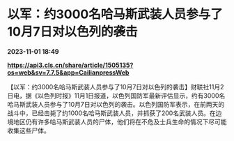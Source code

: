 # 以军：约3000名哈马斯武装人员参与了10月7日对以色列的袭击

**2023-11-01 18:49**

**https://api3.cls.cn/share/article/1505135?os=web&sv=7.7.5&app=CailianpressWeb**

【以军：约3000名哈马斯武装人员参与了10月7日对以色列的袭击】财联社11月2日电，据《以色列时报》11月1日报道，以色列国防军最新评估显示，约有3000名哈马斯武装人员参与了10月7日对以色列的袭击。以色列国防军表示，在前两天的战斗中，已经击毙了约1000名哈马斯武装人员，并抓获了200名武装人员。在边境地区仍有许多哈马斯武装人员的尸体，他们将在不危及士兵生命的情况下尽可能收集这些尸体。